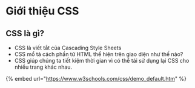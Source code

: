 # Giới thiệu CSS

## CSS là gì?

* CSS là viết tắt của Cascading Style Sheets
* CSS mổ tả cách phần tử HTML thể hiện trên giao diện như thế nào?
* CSS giúp chúng ta tiết kiệm thời gian vì có thể tái sử dụng lại CSS cho nhiều trang khác nhau.

{% embed url="https://www.w3schools.com/css/demo_default.htm" %}

